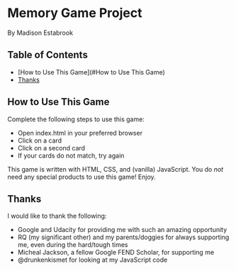 # Memory Game Project
By Madison Estabrook 
## Table of Contents

* [How to Use This Game](#How to Use This Game)
* [Thanks](#Thanks)

## How to Use This Game
Complete the following steps to use this game: 
- Open index.html in your preferred browser
- Click on a card 
- Click on a second card 
- If your cards do not match, try again 

This game is written with HTML, CSS, and (vanilla) JavaScript. You do _not_ need any special products to use this game! Enjoy. 
## Thanks
I would like to thank the following: 
- Google and Udacity for providing me with such an amazing opportunity 
- RQ (my significant other) and my parents/doggies for always supporting me, even during the hard/tough times 
- Micheal Jackson, a fellow Google FEND Scholar, for supporting me 
- @drunkenkismet for looking at my JavaScript code 
